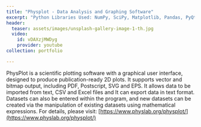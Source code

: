 ```yaml
---
title: "Physplot - Data Analysis and Graphing Software"
excerpt: "Python Libraries Used: NumPy, SciPy, Matplotlib, Pandas, PyQt<br/><img src='/images/physplot.png'>"
header:
  teaser: assets/images/unsplash-gallery-image-1-th.jpg
  video:
    id: vDAXzjMWDyg
    provider: youtube
collection: portfolio

---
```


PhysPlot is a scientific plotting software with a graphical user interface, designed to produce publication-ready 2D plots. It supports vector and bitmap output, including PDF, Postscript, SVG and EPS. It allows data to be imported from text, CSV and Excel files and It can export data in text format. Datasets can also be entered within the program, and new datasets can be created via the manipulation of existing datasets using mathematical expressions.
For details, please visit: [https://www.physlab.org/physplot/](https://www.physlab.org/physplot/)
